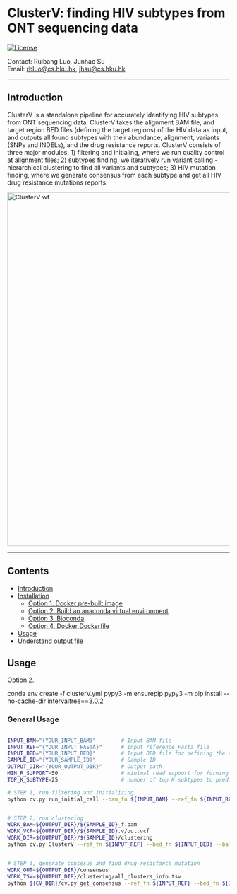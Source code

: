 # ClusterV: finding HIV subtypes from ONT sequencing data

[![License](https://img.shields.io/badge/License-BSD%203--Clause-blue.svg)](https://opensource.org/licenses/BSD-3-Clause) 


Contact: Ruibang Luo, Junhao Su  
Email: rbluo@cs.hku.hk, jhsu@cs.hku.hk  

----

## Introduction
ClusterV is a standalone pipeline for accurately identifying HIV subtypes from ONT sequencing data.  ClusterV takes the alignment BAM file, and target region BED files (defining the target regions) of the HIV data as input, and outputs all found subtypes with their abundance, alignment, variants (SNPs and INDELs), and the drug resistance reports. ClusterV consists of three major modules, 1) filtering and initialing, where we run quality control at alignment files; 2) subtypes finding, we iteratively run variant calling - hierarchical clustering to find all variants and subtypes; 3) HIV mutation finding, where we generate consensus from each subtype and get all HIV drug resistance mutations reports. 

<img src="../docs/github_wf.png" width = "800" alt="ClusterV wf">

---

## Contents

* [Introduction](#introduction)
* [Installation](#installation)
  + [Option 1. Docker pre-built image](#option-1-docker-pre-built-image)
  + [Option 2. Build an anaconda virtual environment](#option-2-build-an-anaconda-virtual-environment)
  + [Option 3. Bioconda](#option-3-bioconda)
  + [Option 4. Docker Dockerfile](#option-4-docker-dockerfile)
* [Usage](#usage)
* [Understand output file](/docs/output.md)


## Usage


Option 2. 

conda env create -f clusterV.yml
pypy3 -m ensurepip
pypy3 -m pip install --no-cache-dir intervaltree==3.0.2

### General Usage

```bash

INPUT_BAM="{YOUR_INPUT_BAM}"        # Input BAM file
INPUT_REF="{YOUR_INPUT_FASTA}"      # Input reference Fasta file
INPUT_BED="{YOUR_INPUT_BED}"        # Input BED file for defining the target region
SAMPLE_ID="{YOUR_SAMPLE_ID}"        # Sample ID
OUTPUT_DIR="{YOUR_OUTPUT_DIR}"      # Output path
MIN_R_SUPPORT=50                    # minimal read support for forming a subtype
TOP_K_SUBTYPE=25                    # number of top K subtypes to predict

# STEP 1, run filtering and initializing
python cv.py run_initial_call --bam_fn ${INPUT_BAM} --ref_fn ${INPUT_REF} --bed_fn ${INPUT_BED} --sample_id ${SAMPLE_ID} --out_dir ${OUTPUT_DIR}


# STEP 2, run clustering
WORK_BAM=${OUTPUT_DIR}/${SAMPLE_ID}_f.bam 
WORK_VCF=${OUTPUT_DIR}/${SAMPLE_ID}.v/out.vcf
WORK_DIR=${OUTPUT_DIR}/${SAMPLE_ID}/clustering
python cv.py ClusterV --ref_fn ${INPUT_REF} --bed_fn ${INPUT_BED} --bam ${WORK_BAM} --vcf ${WORK_VCF} --out_dir ${WORK_DIR} --sample_id ${SAMPLE_ID} --top_k ${TOP_K_SUBTYPE} --n_min_supports ${MIN_R_SUPPORT}


# STEP 3, generate consesus and find drug resistance mutation
WORK_OUT=${OUTPUT_DIR}/consensus
WORK_TSV=${OUTPUT_DIR}/clustering/all_clusters_info.tsv
python ${CV_DIR}/cv.py get_consensus --ref_fn ${INPUT_REF} --bed_fn ${INPUT_BED} --tar_tsv ${WORK_TSV} --out_dir ${WORK_OUT}
```

